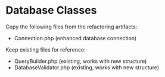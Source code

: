 # Database Classes

Copy the following files from the refactoring artifacts:
- Connection.php (enhanced database connection)

Keep existing files for reference:
- QueryBuilder.php (existing, works with new structure)
- DatabaseValidator.php (existing, works with new structure)
